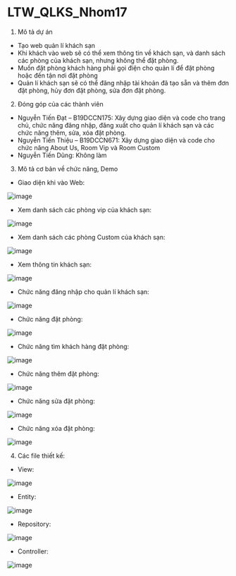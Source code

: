 # LTW_QLKS_Nhom17
1. Mô tả dự án

- Tạo web quản lí khách sạn
- Khi khách vào web sẽ có thể xem thông tin về khách sạn, và danh sách các phòng của khách sạn, nhưng không thể đặt phòng. 
- Muốn đặt phòng khách hàng phải gọi điện cho quản lí để đặt phòng hoặc đến tận nơi đặt phòng
- Quản lí khách sạn sẽ có thể đăng nhập tài khoản đã tạo sẵn và thêm đơn đặt phòng, hủy đơn đặt phòng, sửa đơn đặt phòng.
2. Đóng góp của các thành viên

- Nguyễn Tiến Đạt – B19DCCN175: Xây dựng giao diện và code cho trang chủ, chức năng đăng nhập, đăng xuất cho quản lí khách sạn và các chức năng thêm, sửa, xóa đặt phòng.
- Nguyễn Tiến Thiệu – B19DCCN671: Xây dựng giao diện và code cho chức năng About Us, Room Vip và Room Custom
- Nguyễn Tiến Dũng: Không làm

3. Mô tả cơ bản về chức năng, Demo

- Giao diện khi vào Web: 

![image](https://user-images.githubusercontent.com/105377126/171345832-fa57625c-0ead-47d0-86f7-94a8d6da826a.png)
-  Xem danh sách các phòng vip của khách sạn:

![image](https://user-images.githubusercontent.com/105377126/171346019-b091f707-a403-410d-9020-d9775b31995a.png)
- Xem danh sách các phòng Custom của khách sạn:

![image](https://user-images.githubusercontent.com/105377126/171346099-2761876e-1279-41f0-b1bf-f553b4619a46.png)
- Xem thông tin khách sạn:

![image](https://user-images.githubusercontent.com/105377126/171346146-f401267f-f5a7-4e67-b70f-5c69ddf787e8.png)
- Chức năng đăng nhập cho quản lí khách sạn:

![image](https://user-images.githubusercontent.com/105377126/171346206-76fa3117-7c1a-480a-a8d8-590f496b473a.png)
- Chức năng đặt phòng:

![image](https://user-images.githubusercontent.com/105377126/171346256-32c82eb0-748a-44e5-bbd2-1bb82bb5c199.png)
- Chức năng tìm khách hàng đặt phòng:

![image](https://user-images.githubusercontent.com/105377126/171346332-83c13442-1367-4bcf-a98d-fa23d048a0e0.png)
- Chức năng thêm đặt phòng:

![image](https://user-images.githubusercontent.com/105377126/171346375-d632f0f4-a30c-464e-83e5-8d58f6b052cb.png)
- Chức năng sửa đặt phòng: 

![image](https://user-images.githubusercontent.com/105377126/171346417-d2a59441-818d-4fb3-b11c-8d7b541259e9.png)
- Chức năng xóa đặt phòng:

![image](https://user-images.githubusercontent.com/105377126/171346494-6748dfff-0f1e-4f6c-8f8e-9431be0bc81c.png)

4. Các file thiết kế:

- View:

![image](https://user-images.githubusercontent.com/105377126/171346564-fa6e2245-8f7f-4c8b-a440-95567f09100f.png)
- Entity:

![image](https://user-images.githubusercontent.com/105377126/171346652-87495b55-b7b0-4d25-aed0-1b3b061fc7b6.png)
- Repository:

![image](https://user-images.githubusercontent.com/105377126/171346705-93d5bbff-12fe-48db-b167-56f71ce22a47.png)
- Controller:

![image](https://user-images.githubusercontent.com/105377126/171346751-2f632229-4b18-4c07-b143-67278c626f0e.png)
